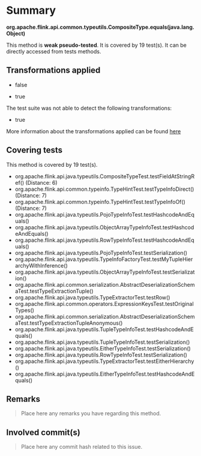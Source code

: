 # Summary
**org.apache.flink.api.common.typeutils.CompositeType.equals(java.lang.Object)**

This method is **weak pseudo-tested**.
It is covered by 19 test(s). It can be directly accessed from tests methods.


## Transformations applied

- false

- true


The test suite was not able to detect the following transformations:
 * true 


More information about the transformations applied can be found [here](https://github.com/STAMP-project/pitest-descartes)

## Covering tests
This method is covered by 19 test(s).
* org.apache.flink.api.java.typeutils.CompositeTypeTest.testFieldAtStringRef() (Distance: 6)
* org.apache.flink.api.common.typeinfo.TypeHintTest.testTypeInfoDirect() (Distance: 7)
* org.apache.flink.api.common.typeinfo.TypeHintTest.testTypeInfoOf() (Distance: 7)
* org.apache.flink.api.java.typeutils.PojoTypeInfoTest.testHashcodeAndEquals()
* org.apache.flink.api.java.typeutils.ObjectArrayTypeInfoTest.testHashcodeAndEquals()
* org.apache.flink.api.java.typeutils.RowTypeInfoTest.testHashcodeAndEquals()
* org.apache.flink.api.java.typeutils.PojoTypeInfoTest.testSerialization()
* org.apache.flink.api.java.typeutils.TypeInfoFactoryTest.testMyTupleHierarchyWithInference()
* org.apache.flink.api.java.typeutils.ObjectArrayTypeInfoTest.testSerialization()
* org.apache.flink.api.common.serialization.AbstractDeserializationSchemaTest.testTypeExtractionTuple()
* org.apache.flink.api.java.typeutils.TypeExtractorTest.testRow()
* org.apache.flink.api.common.operators.ExpressionKeysTest.testOriginalTypes()
* org.apache.flink.api.common.serialization.AbstractDeserializationSchemaTest.testTypeExtractionTupleAnonymous()
* org.apache.flink.api.java.typeutils.TupleTypeInfoTest.testHashcodeAndEquals()
* org.apache.flink.api.java.typeutils.TupleTypeInfoTest.testSerialization()
* org.apache.flink.api.java.typeutils.EitherTypeInfoTest.testSerialization()
* org.apache.flink.api.java.typeutils.RowTypeInfoTest.testSerialization()
* org.apache.flink.api.java.typeutils.TypeExtractorTest.testEitherHierarchy()
* org.apache.flink.api.java.typeutils.EitherTypeInfoTest.testHashcodeAndEquals()


## Remarks
> Place here any remarks you have regarding this method.

## Involved commit(s)

> Place here any commit hash related to this issue.
